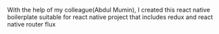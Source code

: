 With the help of my colleague(Abdul Mumin), I created this react native boilerplate suitable for react native project that includes redux and react native router flux
